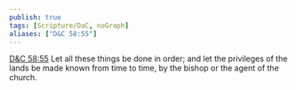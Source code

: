 ```yaml
---
publish: true
tags: [Scripture/DaC, noGraph]
aliases: ["D&C 58:55"]
---
```

[D&C 58:55](https://churchofjesuschrist.org/study/scriptures/dc-testament/dc/58?lang=eng&id=p55#p55) Let all these things be done in order; and let the privileges of the lands be made known from time to time, by the bishop or the agent of the church.
